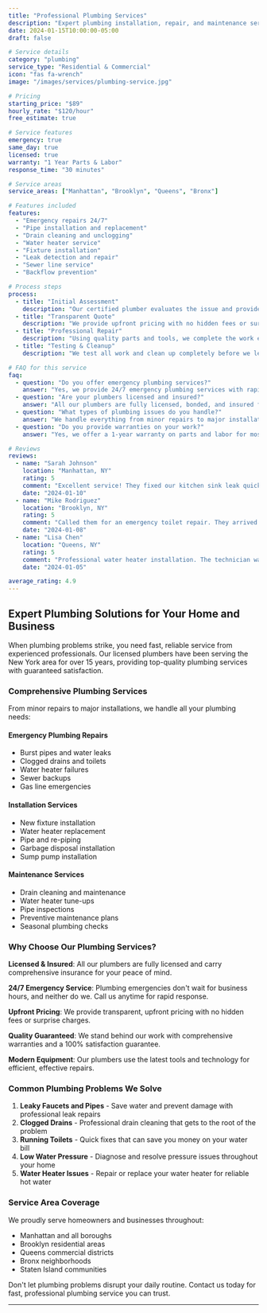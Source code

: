 ```yaml
---
title: "Professional Plumbing Services"
description: "Expert plumbing installation, repair, and maintenance services for residential and commercial properties."
date: 2024-01-15T10:00:00-05:00
draft: false

# Service details
category: "plumbing"
service_type: "Residential & Commercial"
icon: "fas fa-wrench"
image: "/images/services/plumbing-service.jpg"

# Pricing
starting_price: "$89"
hourly_rate: "$120/hour"
free_estimate: true

# Service features
emergency: true
same_day: true
licensed: true
warranty: "1 Year Parts & Labor"
response_time: "30 minutes"

# Service areas
service_areas: ["Manhattan", "Brooklyn", "Queens", "Bronx"]

# Features included
features:
  - "Emergency repairs 24/7"
  - "Pipe installation and replacement"
  - "Drain cleaning and unclogging"
  - "Water heater service"
  - "Fixture installation"
  - "Leak detection and repair"
  - "Sewer line service"
  - "Backflow prevention"

# Process steps
process:
  - title: "Initial Assessment"
    description: "Our certified plumber evaluates the issue and provides a detailed diagnosis"
  - title: "Transparent Quote"
    description: "We provide upfront pricing with no hidden fees or surprises"
  - title: "Professional Repair"
    description: "Using quality parts and tools, we complete the work efficiently"
  - title: "Testing & Cleanup"
    description: "We test all work and clean up completely before we leave"

# FAQ for this service
faq:
  - question: "Do you offer emergency plumbing services?"
    answer: "Yes, we provide 24/7 emergency plumbing services with rapid response times."
  - question: "Are your plumbers licensed and insured?"
    answer: "All our plumbers are fully licensed, bonded, and insured for your protection."
  - question: "What types of plumbing issues do you handle?"
    answer: "We handle everything from minor repairs to major installations including pipes, fixtures, water heaters, and sewer lines."
  - question: "Do you provide warranties on your work?"
    answer: "Yes, we offer a 1-year warranty on parts and labor for most plumbing services."

# Reviews
reviews:
  - name: "Sarah Johnson"
    location: "Manhattan, NY"
    rating: 5
    comment: "Excellent service! They fixed our kitchen sink leak quickly and professionally. Very reasonable pricing too."
    date: "2024-01-10"
  - name: "Mike Rodriguez"
    location: "Brooklyn, NY" 
    rating: 5
    comment: "Called them for an emergency toilet repair. They arrived within 30 minutes and had it fixed in no time."
    date: "2024-01-08"
  - name: "Lisa Chen"
    location: "Queens, NY"
    rating: 5
    comment: "Professional water heater installation. The technician was knowledgeable and cleaned up perfectly."
    date: "2024-01-05"

average_rating: 4.9
---
```


## Expert Plumbing Solutions for Your Home and Business

When plumbing problems strike, you need fast, reliable service from experienced professionals. Our licensed plumbers have been serving the New York area for over 15 years, providing top-quality plumbing services with guaranteed satisfaction.

### Comprehensive Plumbing Services

From minor repairs to major installations, we handle all your plumbing needs:

#### Emergency Plumbing Repairs
- Burst pipes and water leaks
- Clogged drains and toilets
- Water heater failures
- Sewer backups
- Gas line emergencies

#### Installation Services
- New fixture installation
- Water heater replacement
- Pipe and re-piping
- Garbage disposal installation
- Sump pump installation

#### Maintenance Services
- Drain cleaning and maintenance
- Water heater tune-ups
- Pipe inspections
- Preventive maintenance plans
- Seasonal plumbing checks

### Why Choose Our Plumbing Services?

**Licensed & Insured**: All our plumbers are fully licensed and carry comprehensive insurance for your peace of mind.

**24/7 Emergency Service**: Plumbing emergencies don't wait for business hours, and neither do we. Call us anytime for rapid response.

**Upfront Pricing**: We provide transparent, upfront pricing with no hidden fees or surprise charges.

**Quality Guaranteed**: We stand behind our work with comprehensive warranties and a 100% satisfaction guarantee.

**Modern Equipment**: Our plumbers use the latest tools and technology for efficient, effective repairs.

### Common Plumbing Problems We Solve

1. **Leaky Faucets and Pipes** - Save water and prevent damage with professional leak repairs
2. **Clogged Drains** - Professional drain cleaning that gets to the root of the problem
3. **Running Toilets** - Quick fixes that can save you money on your water bill
4. **Low Water Pressure** - Diagnose and resolve pressure issues throughout your home
5. **Water Heater Issues** - Repair or replace your water heater for reliable hot water

### Service Area Coverage

We proudly serve homeowners and businesses throughout:
- Manhattan and all boroughs
- Brooklyn residential areas
- Queens commercial districts
- Bronx neighborhoods
- Staten Island communities

Don't let plumbing problems disrupt your daily routine. Contact us today for fast, professional plumbing service you can trust.

---
